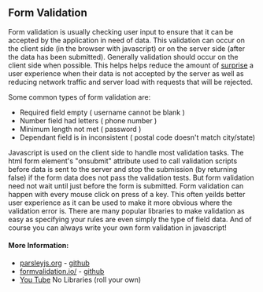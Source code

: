 ## Form Validation

Form validation is usually checking user input to ensure that it can be accepted by the application in need of data.  This validation can occur on the client side (in the browser with javascript) or on the server side (after the data has been submitted).  Generally validation should occur on the client side when possible.
This helps helps reduce the amount of <a href='https://en.wikipedia.org/wiki/Principle_of_least_astonishment' target='_blank' rel='nofollow'>surprise</a> a user experience when their data is not accepted by the server as well as reducing network traffic and server load with requests that will be rejected.

Some common types of form validation are:
- Required field empty ( username cannot be blank )
- Number field had letters ( phone number )
- Minimum length not met ( password )
- Dependant field is in inconsistent ( postal code doesn't match city/state)

Javascript is used on the client side to handle most validation tasks.  The html form element's "onsubmit" attribute used to call validation scripts before data is sent to the server and stop the submission (by returning false) if the form data does not pass the validation tests.
But form validation need not wait until just before the form is submitted.  Form validation can happen with every mouse click on press of a key.  This often yeilds better user experience as it can be used to make it more obvious where the validation error is.
There are many popular libraries to make validation as easy as specifying your rules are even simply the type of field data.  And of course you can always write your own form validation in javascript!

#### More Information:
- [parsleyjs.org](http://parsleyjs.org/) - [github](https://github.com/guillaumepotier/Parsley.js/ )
- [formvalidation.io/](http://formvalidation.io/) - [github](https://github.com/formvalidation/formvalidation)
- [You Tube](https://www.youtube.com/watch?v=w8BEI5THbxY) No Libraries (roll your own)


